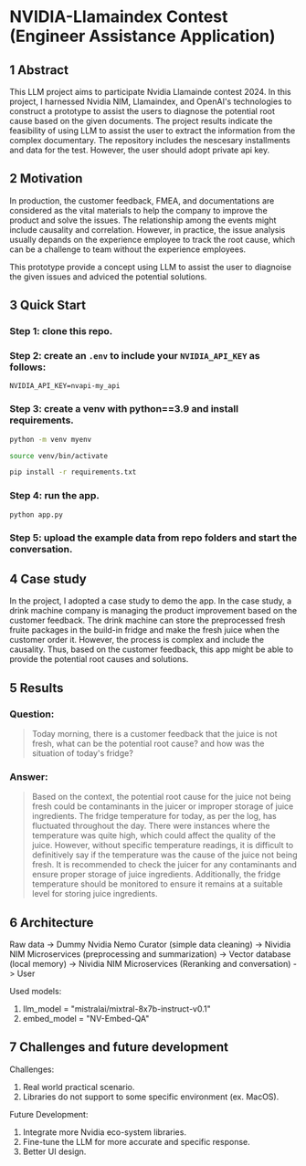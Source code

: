 # NVIDIA-Llamaindex Contest (Engineer Assistance Application)

## 1 Abstract

This LLM project aims to participate Nvidia Llamainde contest 2024. In this project, I harnessed Nvidia NIM, Llamaindex, and OpenAI's technologies to construct a prototype to assist the users to diagnose the potential root cause based on the given documents. The project results indicate the feasibility of using LLM to assist the user to extract the information from the complex documentary. The repository includes the nescesary installments and data for the test. However, the user should adopt private api key.

## 2 Motivation

In production, the customer feedback, FMEA, and documentations are considered as the vital materials to help the company to improve the product and solve the issues. The relationship among the events might include causality and correlation. However, in practice, the issue analysis usually depands on the experience employee to track the root cause, which can be a challenge to team without the experience employees. 

This prototype provide a concept using LLM to assist the user to diagnoise the given issues and adviced the potential solutions.

## 3 Quick Start

### Step 1: clone this repo.

### Step 2: create an `.env` to include your `NVIDIA_API_KEY` as follows:

```
NVIDIA_API_KEY=nvapi-my_api
```

### Step 3: create a venv with python==3.9 and install requirements.

``` bash
python -m venv myenv

source venv/bin/activate

pip install -r requirements.txt
```

### Step 4: run the app.

``` bash
python app.py
```

### Step 5: upload the example data from repo folders and start the conversation.

## 4 Case study

In the project, I adopted a case study to demo the app. In the case study, a drink machine company is managing the product improvement based on the customer feedback. The drink machine can store the preprocessed fresh fruite packages in the build-in fridge and make the fresh juice when the customer order it. However, the process is complex and include the causality. Thus, based on the customer feedback, this app might be able to provide the potential root causes and solutions.

## 5 Results

### Question:

> Today morning, there is a customer feedback that the juice is not fresh, what can be the potential root cause? and how was the situation of today's fridge?

### Answer:

> Based on the context, the potential root cause for the juice not being fresh could be contaminants in the juicer or improper storage of juice ingredients. The fridge temperature for today, as per the log, has fluctuated throughout the day. There were instances where the temperature was quite high, which could affect the quality of the juice. However, without specific temperature readings, it is difficult to definitively say if the temperature was the cause of the juice not being fresh. It is recommended to check the juicer for any contaminants and ensure proper storage of juice ingredients. Additionally, the fridge temperature should be monitored to ensure it remains at a suitable level for storing juice ingredients.

## 6 Architecture

Raw data -> Dummy Nvidia Nemo Curator (simple data cleaning) -> Nividia NIM Microservices (preprocessing and summarization) -> Vector database (local memory) -> Nividia NIM Microservices (Reranking and conversation) -> User

Used models:

1. llm_model = "mistralai/mixtral-8x7b-instruct-v0.1"
2. embed_model = "NV-Embed-QA"

## 7 Challenges and future development

Challenges:
1. Real world practical scenario.
2. Libraries do not support to some specific environment (ex. MacOS).

Future Development:
1. Integrate more Nvidia eco-system libraries.
2. Fine-tune the LLM for more accurate and specific response.
3. Better UI design.

